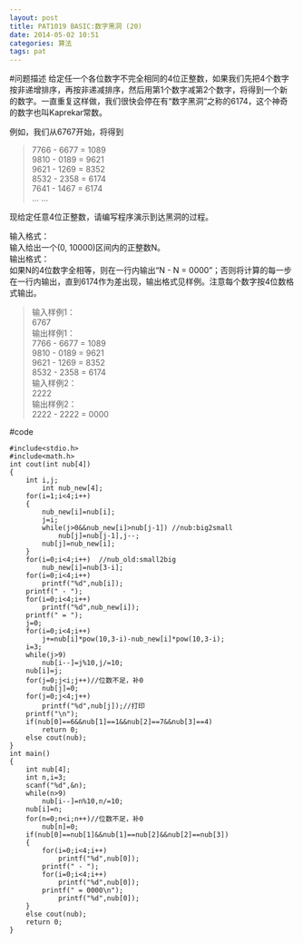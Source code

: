 ```yaml
---
layout: post
title: PAT1019 BASIC:数字黑洞 (20)
date: 2014-05-02 10:51
categories: 算法
tags: pat
---
```

#问题描述
给定任一个各位数字不完全相同的4位正整数，如果我们先把4个数字按非递增排序，再按非递减排序，然后用第1个数字减第2个数字，将得到一个新的数字。一直重复这样做，我们很快会停在有“数字黑洞”之称的6174，这个神奇的数字也叫Kaprekar常数。

例如，我们从6767开始，将得到  
>7766 - 6677 = 1089  
9810 - 0189 = 9621  
9621 - 1269 = 8352  
8532 - 2358 = 6174  
7641 - 1467 = 6174  
... ...  

现给定任意4位正整数，请编写程序演示到达黑洞的过程。

输入格式：  
输入给出一个(0, 10000)区间内的正整数N。  
输出格式：  
如果N的4位数字全相等，则在一行内输出“N - N = 0000”；否则将计算的每一步在一行内输出，直到6174作为差出现，输出格式见样例。注意每个数字按4位数格式输出。

>输入样例1：  
6767  
输出样例1：  
7766 - 6677 = 1089  
9810 - 0189 = 9621  
9621 - 1269 = 8352  
8532 - 2358 = 6174  
输入样例2：  
2222  
输出样例2：  
2222 - 2222 = 0000

#code
```
#include<stdio.h>
#include<math.h>
int cout(int nub[4])
{
	int i,j;
        int nub_new[4];
	for(i=1;i<4;i++)
	{
		nub_new[i]=nub[i];	
		j=i;
		while(j>0&&nub_new[i]>nub[j-1]) //nub:big2small
			nub[j]=nub[j-1],j--;
		nub[j]=nub_new[i];	
	}
	for(i=0;i<4;i++)  //nub_old:small2big
		nub_new[i]=nub[3-i];
	for(i=0;i<4;i++)
		printf("%d",nub[i]);
	printf(" - ");	
	for(i=0;i<4;i++)
		printf("%d",nub_new[i]);
	printf(" = ");
	j=0;
	for(i=0;i<4;i++)
		j+=nub[i]*pow(10,3-i)-nub_new[i]*pow(10,3-i);
	i=3;
	while(j>9)
		nub[i--]=j%10,j/=10;
	nub[i]=j;
	for(j=0;j<i;j++)//位数不足，补0
		nub[j]=0;
	for(j=0;j<4;j++)
		printf("%d",nub[j]);//打印
	printf("\n");
	if(nub[0]==6&&nub[1]==1&&nub[2]==7&&nub[3]==4)
		return 0;
	else cout(nub);
}
int main()
{
	int nub[4];
	int n,i=3;
	scanf("%d",&n);
	while(n>9)
		nub[i--]=n%10,n/=10;
	nub[i]=n;
	for(n=0;n<i;n++)//位数不足，补0
		nub[n]=0;
	if(nub[0]==nub[1]&&nub[1]==nub[2]&&nub[2]==nub[3])
	{
		for(i=0;i<4;i++)
			printf("%d",nub[0]);
		printf(" - ");
		for(i=0;i<4;i++)
			printf("%d",nub[0]);
		printf(" = 0000\n");
			printf("%d",nub[0]);
	}
	else cout(nub);
	return 0;	
}
```